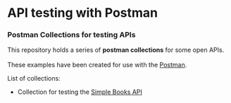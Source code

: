 # API testing with Postman

### Postman Collections for testing APIs

This repository holds a series of **postman collections** for some open APIs.<br><br>
These examples have been created for use with the [Postman](https://www.postman.com/product/what-is-postman/).<br> 

List of collections:
- Collection for testing the [Simple Books API](https://github.com/vdespa/introduction-to-postman-course/blob/main/simple-books-api.md)
